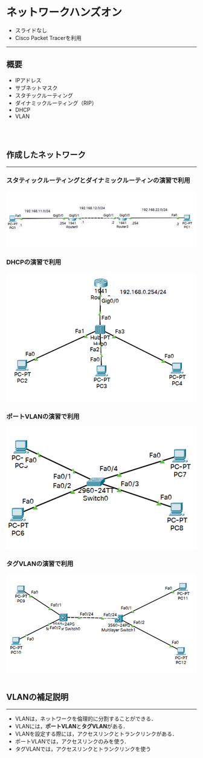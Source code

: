 # ネットワークハンズオン

- スライドなし
- Cisco Packet Tracerを利用

---

## 概要
- IPアドレス
- サブネットマスク
- スタチックルーティング
- ダイナミックルーティング（RIP）
- DHCP
- VLAN
<br>
<br>

## 作成したネットワーク
---
### スタティックルーティングとダイナミックルーティンの演習で利用
![スタティックルーティング・ダイナミックルーティング](../img/network_static.PNG)

### DHCPの演習で利用
![DHCP](../img/network_dhcp.PNG)

### ポートVLANの演習で利用
![ポートVALN](../img/network_port.PNG)

### タグVLANの演習で利用
![タグVLAN](../img/network_tag.PNG)
<br>
<br>

## VLANの補足説明
---
- VLANは，ネットワークを倫理的に分割することができる．
- VLANには，**ポートVLAN**と**タグVLAN**がある．
- VLANを設定する際には，アクセスリンクとトランクリンクがある．
- ポートVLANでは，アクセスリンクのみを使う．
- タグVLANでは，アクセスリンクとトランクリンクを使う
